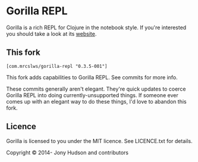 # Gorilla REPL

Gorilla is a rich REPL for Clojure in the notebook style. If you're interested you should take a look at its
[website](http://gorilla-repl.org).

## This fork

```
[com.mrcslws/gorilla-repl "0.3.5-001"]
```

This fork adds capabilities to Gorilla REPL. See commits for more info.

These commits generally aren't elegant. They're quick updates to coerce Gorilla REPL into doing currently-unsupported things. If someone ever comes up with an elegant way to do these things, I'd love to abandon this fork.

## Licence

Gorilla is licensed to you under the MIT licence. See LICENCE.txt for details.

Copyright © 2014- Jony Hudson and contributors
